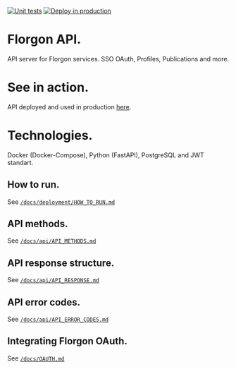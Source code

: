 [![Unit tests](https://github.com/florgon/api/actions/workflows/unittests.yml/badge.svg)](https://github.com/florgon/api/actions/workflows/unittests.yml)
[![Deploy in production](https://github.com/florgon/api/actions/workflows/deploy.yml/badge.svg)](https://github.com/florgon/api/actions/workflows/deploy.yml)

# Florgon API.
API server for Florgon services. SSO OAuth, Profiles, Publications and more.


# See in action.
API deployed and used in production [here](https://api.florgon.space/).

# Technologies.
Docker (Docker-Compose), Python (FastAPI), PostgreSQL and JWT standart.

## How to run.
See [`/docs/deployment/HOW_TO_RUN.md`](/docs/deployment/HOW_TO_RUN.md)

## API methods.
See [`/docs/api/API_METHODS.md`](/docs/api/API_METHODS.md)

## API response structure.
See [`/docs/api/API_RESPONSE.md`](/docs/api/API_RESPONSE.md)

## API error codes.
See [`/docs/api/API_ERROR_CODES.md`](/docs/api/API_ERROR_CODES.md)

## Integrating Florgon OAuth.
See [`/docs/OAUTH.md`](/docs/OAUTH.md)

